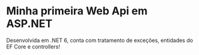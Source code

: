# Minha primeira Web Api em ASP.NET
Desenvolvida em .NET 6, conta com tratamento de exceções, entidades do EF Core e controllers!
